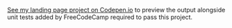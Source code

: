 [See my landing page project on Codepen.io](https://codepen.io/mbengtanyi/pen/OJpzPZe) to preview the output alongside unit tests added by FreeCodeCamp required to pass this project.
